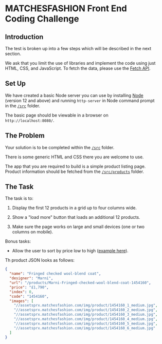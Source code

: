 # MATCHESFASHION Front End Coding Challenge

## Introduction

The test is broken up into a few steps which will be described in the next section.

We ask that you limit the use of libraries and implement the code using just HTML, CSS, and JavaScript. To fetch the data, please use the [Fetch API](https://developer.mozilla.org/en-US/docs/Web/API/Fetch_API/Using_Fetch).

## Set Up

We have created a basic Node server you can use by installing [Node](https://nodejs.org/en/) (version 12 and above) and running `http-server` in Node command prompt in the [`/src`](/front-end-test/src) folder.  

The basic page should be viewable in a browser on `http://localhost:8080/`.

## The Problem

Your solution is to be completed within the [`/src`](/front-end-test/src) folder.

There is some generic HTML and CSS there you are welcome to use.

The app that you are required to build is a simple product listing page. Product information should be fetched from the [`/src/products`](/front-end-test/src/products) folder.

## The Task

The task is to:

1. Display the first 12 products in a grid up to four columns wide.

2. Show a "load more" button that loads an additional 12 products.

3. Make sure the page works on large and small devices (one or two columns on mobile).

Bonus tasks:

- Allow the user to sort by price low to high ([example here](https://github.com/matchesfashion/intern-tech-tests/blob/master/front-end-test/list-example.png)).

Th product JSON looks as follows:

```json
{
  "name": "Fringed checked wool-blend coat",
  "designer": "Marni",
  "url": "/products/Marni-Fringed-checked-wool-blend-coat-1454160",
  "price": "£1,790",
  "index": 0,
  "code": "1454160",
  "images": [
    "//assetsprx.matchesfashion.com/img/product/1454160_1_medium.jpg",
    "//assetsprx.matchesfashion.com/img/product/1454160_2_medium.jpg",
    "//assetsprx.matchesfashion.com/img/product/1454160_3_medium.jpg",
    "//assetsprx.matchesfashion.com/img/product/1454160_4_medium.jpg",
    "//assetsprx.matchesfashion.com/img/product/1454160_5_medium.jpg",
    "//assetsprx.matchesfashion.com/img/product/1454160_6_medium.jpg"
  ]
}
```
